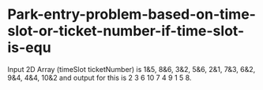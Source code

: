 # Park-entry-problem-based-on-time-slot-or-ticket-number-if-time-slot-is-equ
Input 2D Array (timeSlot ticketNumber) is 1&amp;5, 8&amp;6, 3&amp;2, 5&amp;6, 2&amp;1, 7&amp;3, 6&amp;2, 9&amp;4, 4&amp;4, 10&amp;2 and output for this is 2 3 6 10 7 4 9 1 5 8.
